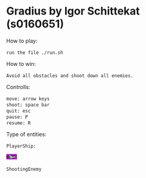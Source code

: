 # Gradius by Igor Schittekat (s0160651)

How to play:
    
    run the file ./run.sh

How to win:

    Avoid all obstacles and shoot down all enemies.
    

Controlls:

    move: arrow keys
    shoot: space bar
    quit: esc 
    pause: P
    resume: R
    
Type of entities:

    PlayerShip:
    
![alt text](./bin/images/Ship.png)

    ShootingEnemy
    